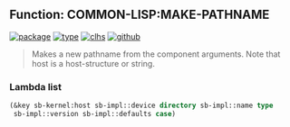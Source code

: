 ## Function: COMMON-LISP:MAKE-PATHNAME
[![package](https://img.shields.io/badge/Package-COMMON--LISP-5f9ea0.svg?style=social&colorA=999999)](../) [![type](https://img.shields.io/badge/Type-Function-5f9ea0.svg?style=social&colorA=999999)](../#function) [![clhs](https://img.shields.io/badge/CLHS-MAKE--PATHNAME-5f9ea0.svg?style=social&colorA=999999)](http://www.lispworks.com/documentation/HyperSpec/Body/f_mk_pn.htm) [![github](https://img.shields.io/badge/GitHub-View_the_source-5f9ea0.svg?style=social&colorA=999999&logo=github)](https://github.com/sbcl/sbcl/blob/master/src/code/target-pathname.lisp/) 

> Makes a new pathname from the component arguments. Note that host is
> a host-structure or string.

### Lambda list
```cl
(&key sb-kernel:host sb-impl::device directory sb-impl::name type
 sb-impl::version sb-impl::defaults case)
```

